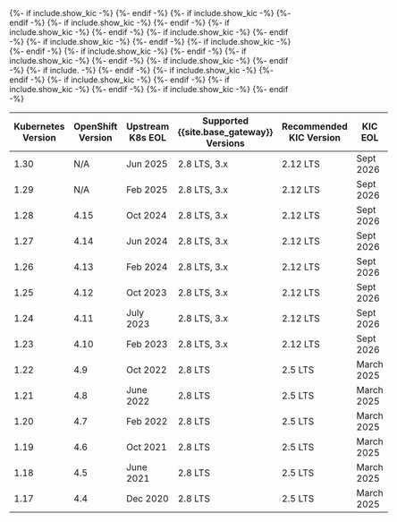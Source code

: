<table style="display:table" width="100%">
<thead>
<tr>
  <th>Kubernetes Version</th>
  <th>OpenShift Version</th>
  <th>Upstream K8s EOL</th>
  {%- if include.show_kic -%}
  <th>Supported {{site.base_gateway}} Versions</th>
  <th>Recommended KIC Version</th>
  <th>KIC EOL</th>
  {%- endif -%}
</tr>
</thead>
<tbody>
  <tr>
    <td>1.30</td>
    <td>N/A</td>
    <td>Jun 2025</td>
  {%- if include.show_kic -%}
    <td>2.8 LTS, 3.x</td>
    <td>2.12 LTS</td>
    <td>Sept 2026</td>
  {%- endif -%}
  </tr>
  <tr>
    <td>1.29</td>
    <td>N/A</td>
    <td>Feb 2025</td>
  {%- if include.show_kic -%}
    <td>2.8 LTS, 3.x</td>
    <td>2.12 LTS</td>
    <td>Sept 2026</td>
  {%- endif -%}
  </tr>
  <tr>
    <td>1.28</td>
    <td>4.15</td>
    <td>Oct 2024</td>
  {%- if include.show_kic -%}
    <td>2.8 LTS, 3.x</td>
    <td>2.12 LTS</td>
    <td>Sept 2026</td>
  {%- endif -%}
  </tr>
  <tr>
    <td>1.27</td>
    <td>4.14</td>
    <td>Jun 2024</td>
  {%- if include.show_kic -%}
    <td>2.8 LTS, 3.x</td>
    <td>2.12 LTS</td>
    <td>Sept 2026</td>
  {%- endif -%}
  </tr>
  <tr>
    <td>1.26</td>
    <td>4.13</td>
    <td>Feb 2024</td>
  {%- if include.show_kic -%}
    <td>2.8 LTS, 3.x</td>
    <td>2.12 LTS</td>
    <td>Sept 2026</td>
  {%- endif -%}
  </tr>
  <tr>
    <td>1.25</td>
    <td>4.12</td>
    <td>Oct 2023</td>
  {%- if include.show_kic -%}
    <td>2.8 LTS, 3.x</td>
    <td>2.12 LTS</td>
    <td>Sept 2026</td>
  {%- endif -%}
  </tr>
  <tr>
    <td>1.24</td>
    <td>4.11</td>
    <td>July 2023</td>
  {%- if include.show_kic -%}
    <td>2.8 LTS, 3.x</td>
    <td>2.12 LTS</td>
    <td>Sept 2026</td>
  {%- endif -%}
  </tr>
  <tr>
    <td>1.23</td>
    <td>4.10</td>
    <td>Feb 2023</td>
  {%- if include.show_kic -%}
    <td>2.8 LTS, 3.x</td>
    <td>2.12 LTS</td>
    <td>Sept 2026</td>
  {%- endif -%}
  </tr>
  <tr>
    <td>1.22</td>
    <td>4.9</td>
    <td>Oct 2022</td>
  {%- if include.show_kic -%}
    <td>2.8 LTS</td>
    <td>2.5 LTS</td>
    <td>March 2025</td>
  {%- endif -%}
  </tr>
  <tr>
    <td>1.21</td>
    <td>4.8</td>
    <td>June 2022</td>
  {%- if include. -%}
    <td>2.8 LTS</td>
    <td>2.5 LTS</td>
    <td>March 2025</td>
  {%- endif -%}
  </tr>
  <tr>
    <td>1.20</td>
    <td>4.7</td>
    <td>Feb 2022</td>
  {%- if include.show_kic -%}
    <td>2.8 LTS</td>
    <td>2.5 LTS</td>
    <td>March 2025</td>
  {%- endif -%}
  </tr>
  <tr>
    <td>1.19</td>
    <td>4.6</td>
    <td>Oct 2021</td>
  {%- if include.show_kic -%}
    <td>2.8 LTS</td>
    <td>2.5 LTS</td>
    <td>March 2025</td>
  {%- endif -%}
  </tr>
  <tr>
    <td>1.18</td>
    <td>4.5</td>
    <td>June 2021</td>
  {%- if include.show_kic -%}
    <td>2.8 LTS</td>
    <td>2.5 LTS</td>
    <td>March 2025</td>
  {%- endif -%}
  </tr>
  <tr>
    <td>1.17</td>
    <td>4.4</td>
    <td>Dec 2020</td>
  {%- if include.show_kic -%}
    <td>2.8 LTS</td>
    <td>2.5 LTS</td>
    <td>March 2025</td>
  {%- endif -%}
  </tr>
</tbody>
</table>
